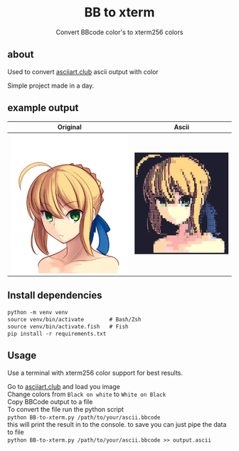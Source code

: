 <h1 align="center">BB to xterm</h1>
<p align="center">Convert BBcode color's to xterm256 colors</p>

## about
Used to convert [asciiart.club](https://asciiart.club/) ascii output with color

Simple project made in a day.

## example output

Original             |  Ascii
:-------------------------:|:-------------------------:
![](./example.png)  |  ![](./example-output.png)

## Install dependencies
```
python -m venv venv
source venv/bin/activate        # Bash/Zsh
source venv/bin/activate.fish   # Fish
pip install -r requirements.txt
```

## Usage
Use a terminal with xterm256 color support for best results.

Go to [asciiart.club](https://asciiart.club/) and load you image  
Change colors from `Black on white` to `White on Black`  
Copy BBCode output to a file  
To convert the file run the python script  
`python BB-to-xterm.py /path/to/your/ascii.bbcode`  
this will print the result in to the console. to save you can just pipe the data to file  
`python BB-to-xterm.py /path/to/your/ascii.bbcode >> output.ascii`  
